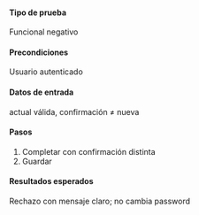#### **Tipo de prueba**
Funcional negativo

#### **Precondiciones**
Usuario autenticado

#### **Datos de entrada**
actual válida, confirmación ≠ nueva

#### **Pasos**
1. Completar con confirmación distinta
2. Guardar

#### **Resultados esperados**
Rechazo con mensaje claro; no cambia password
